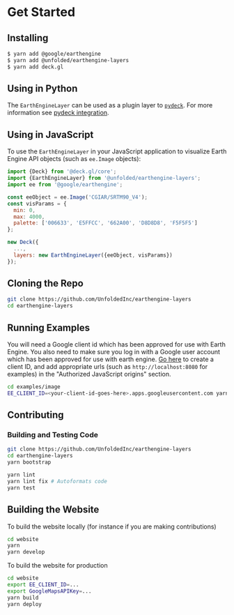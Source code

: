 # Get Started

## Installing

```sh
$ yarn add @google/earthengine
$ yarn add @unfolded/earthengine-layers
$ yarn add deck.gl
```

## Using in Python

The `EarthEngineLayer` can be used as a plugin layer to
[`pydeck`](https://pydeck.gl). For more information see [pydeck
integration](/docs/developer-guide/pydeck-integration.md).

## Using in JavaScript

To use the `EarthEngineLayer` in your JavaScript application to visualize Earth
Engine API objects (such as `ee.Image` objects):

```js
import {Deck} from '@deck.gl/core';
import {EarthEngineLayer} from '@unfolded/earthengine-layers';
import ee from '@google/earthengine';

const eeObject = ee.Image('CGIAR/SRTM90_V4');
const visParams = {
  min: 0,
  max: 4000,
  palette: ['006633', 'E5FFCC', '662A00', 'D8D8D8', 'F5F5F5']
};

new Deck({
  ...,
  layers: new EarthEngineLayer({eeObject, visParams})
});
```

## Cloning the Repo

```sh
git clone https://github.com/UnfoldedInc/earthengine-layers
cd earthengine-layers
```

## Running Examples

You will need a Google client id which has been approved for use with Earth
Engine. You also need to make sure you log in with a Google user account which
has been approved for use with earth engine. [Go
here](https://console.cloud.google.com/apis/credentials/oauthclient) to create a
client ID, and add appropriate urls (such as `http://localhost:8080` for
examples) in the "Authorized JavaScript origins" section.

```sh
cd examples/image
EE_CLIENT_ID=<your-client-id-goes-here>.apps.googleusercontent.com yarn start
```

## Contributing

### Building and Testing Code

```sh
git clone https://github.com/UnfoldedInc/earthengine-layers
cd earthengine-layers
yarn bootstrap
```

```sh
yarn lint
yarn lint fix # Autoformats code
yarn test
```

## Building the Website

To build the website locally (for instance if you are making contributions)

```sh
cd website
yarn
yarn develop
```

To build the website for production

```sh
cd website
export EE_CLIENT_ID=...
export GoogleMapsAPIKey=...
yarn build
yarn deploy
```
